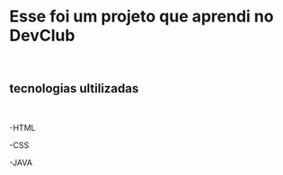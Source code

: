 <h1>Esse foi um projeto que aprendi no DevClub</h1>
<br>
<h2>tecnologias ultilizadas</h2>
<br>
<p>-HTML</p>
<p>-CSS</p>
<p>-JAVA</p>
<br>
